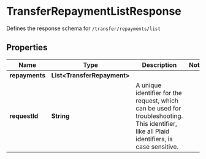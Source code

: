 

# TransferRepaymentListResponse

Defines the response schema for `/transfer/repayments/list`

## Properties

| Name | Type | Description | Notes |
|------------ | ------------- | ------------- | -------------|
|**repayments** | **List&lt;TransferRepayment&gt;** |  |  |
|**requestId** | **String** | A unique identifier for the request, which can be used for troubleshooting. This identifier, like all Plaid identifiers, is case sensitive. |  |




